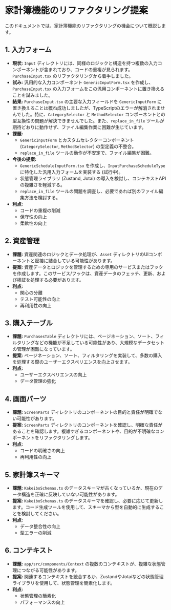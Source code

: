# 家計簿機能のリファクタリング提案

このドキュメントでは、家計簿機能のリファクタリングの機会について概説します。

## 1. 入力フォーム

- **現状:** `Input` ディレクトリには、同様のロジックと構造を持つ複数の入力コンポーネントが含まれており、コードの重複が見られます。`PurchaseInput.tsx` のリファクタリングから着手しました。
- **試み:** 汎用的な入力コンポーネント `GenericInputForm.tsx` を作成し、`PurchaseInput.tsx` の入力フォームをこの汎用コンポーネントに置き換えることを試みました。
- **結果:** `PurchaseInput.tsx` の主要な入力フィールドを `GenericInputForm` に置き換えることは概ね成功しましたが、TypeScriptのエラーが解消されませんでした。特に、`CategorySelector` と `MethodSelector` コンポーネントとの型互換性の問題が解決できませんでした。また、`replace_in_file` ツールが期待どおりに動作せず、ファイル編集作業に困難が生じています。
- **課題:**
    - `GenericInputForm` とカスタムセレクターコンポーネント (`CategorySelector`, `MethodSelector`) の型定義の不整合。
    - `replace_in_file` ツールの動作が不安定で、ファイル編集が困難。
- **今後の提案:**
    - `GenericScheduleInputForm.tsx` を作成し、`InputPurchaseScheduleType` に特化した汎用入力フォームを実装する (試行中)。
    - 状態管理ライブラリ (Zustand, Jotai) の導入を検討し、コンテキストAPI の複雑さを軽減する。
    - `replace_in_file` ツールの問題を調査し、必要であれば別のファイル編集方法を検討する。
- **利点:**
    - コードの重複の削減
    - 保守性の向上
    - 柔軟性の向上

## 2. 資産管理

- **課題:** 資産関連のロジックとデータ処理が、`Asset` ディレクトリのUIコンポーネントと密接に結合している可能性があります。
- **提案:** 資産データとロジックを管理するための専用のサービスまたはフックを作成します。このサービス/フックは、資産データのフェッチ、更新、および検証を処理する必要があります。
- **利点:**
    - 関心の分離
    - テスト可能性の向上
    - 再利用性の向上

## 3. 購入テーブル

- **課題:** `PurchasesTable` ディレクトリには、ページネーション、ソート、フィルタリングなどの機能が不足している可能性があり、大規模なデータセットの管理が困難になっています。
- **提案:** ページネーション、ソート、フィルタリングを実装して、多数の購入を処理する際のユーザーエクスペリエンスを向上させます。
- **利点:**
    - ユーザーエクスペリエンスの向上
    - データ管理の強化

## 4. 画面パーツ

- **課題:** `ScreenParts` ディレクトリのコンポーネントの目的と責任が明確でない可能性があります。
- **提案:** `ScreenParts` ディレクトリのコンポーネントを確認し、明確な責任があることを確認します。複雑すぎるコンポーネントや、目的が不明確なコンポーネントをリファクタリングします。
- **利点:**
    - コードの明確さの向上
    - 再利用性の向上

## 5. 家計簿スキーマ

- **課題:** `KakeiboSchemas.ts` のデータスキーマが古くなっているか、現在のデータ構造を正確に反映していない可能性があります。
- **提案:** `KakeiboSchemas.ts` のデータスキーマを確認し、必要に応じて更新します。コード生成ツールを使用して、スキーマから型を自動的に生成することを検討してください。
- **利点:**
    - データ整合性の向上
    - 型エラーの削減

## 6. コンテキスト

- **課題:** `app/src/components/Context` の複数のコンテキストが、複雑な状態管理につながる可能性があります。
- **提案:** 関連するコンテキストを統合するか、ZustandやJotaiなどの状態管理ライブラリを使用して、状態管理を簡素化します。
- **利点:**
    - 状態管理の簡素化
    - パフォーマンスの向上
